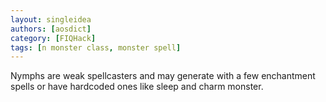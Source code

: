 ```yaml
---
layout: singleidea
authors: [aosdict]
category: [FIQHack]
tags: [n monster class, monster spell]
---
```

Nymphs are weak spellcasters and may generate with a few enchantment spells or have hardcoded ones like sleep and charm monster.
